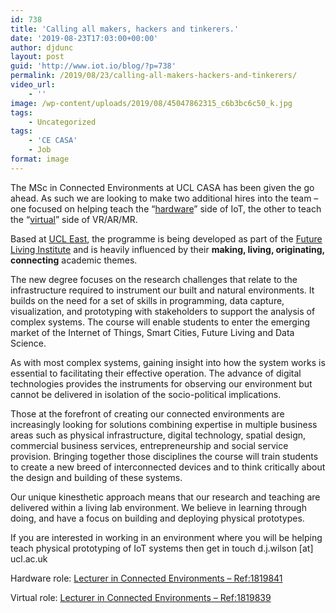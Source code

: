 ```yaml
---
id: 738
title: 'Calling all makers, hackers and tinkerers.'
date: '2019-08-23T17:03:00+00:00'
author: djdunc
layout: post
guid: 'http://www.iot.io/blog/?p=738'
permalink: /2019/08/23/calling-all-makers-hackers-and-tinkerers/
video_url:
    - ''
image: /wp-content/uploads/2019/08/45047862315_c6b3bc6c50_k.jpg
tags:
    - Uncategorized
tags:
    - 'CE CASA'
    - Job
format: image
---
```


The MSc in Connected Environments at UCL CASA has been given the go ahead. As such we are looking to make two additional hires into the team – one focused on helping teach the “[hardware](https://atsv7.wcn.co.uk/search_engine/jobs.cgi?amNvZGU9MTgxOTg0MSZ2dF90ZW1wbGF0ZT05NjUmb3duZXI9NTA0MTE3OCZvd25lcnR5cGU9ZmFpciZicmFuZF9pZD0wJnBvc3RpbmdfY29kZT0yMjQ%3D=&jcode=1819841&vt_template=965&owner=5041178&ownertype=fair&brand_id=0&posting_code=224)” side of IoT, the other to teach the “[virtual](https://atsv7.wcn.co.uk/search_engine/jobs.cgi?amNvZGU9MTgxOTgzOSZ2dF90ZW1wbGF0ZT05NjUmb3duZXI9NTA0MTE3OCZvd25lcnR5cGU9ZmFpciZicmFuZF9pZD0wJnBvc3RpbmdfY29kZT0yMjQ%3D&jcode=1819839&vt_template=965&owner=5041178&ownertype=fair&brand_id=0&posting_code=224)” side of VR/AR/MR.

Based at [UCL East](https://www.ucl.ac.uk/ucl-east/), the programme is being developed as part of the [Future Living Institute](https://www.ucl.ac.uk/ucl-east/academic-vision) and is heavily influenced by their **making, living, originating, connecting** academic themes.

The new degree focuses on the research challenges that relate to the infrastructure required to instrument our built and natural environments. It builds on the need for a set of skills in programming, data capture, visualization, and prototyping with stakeholders to support the analysis of complex systems. The course will enable students to enter the emerging market of the Internet of Things, Smart Cities, Future Living and Data Science.

As with most complex systems, gaining insight into how the system works is essential to facilitating their effective operation. The advance of digital technologies provides the instruments for observing our environment but cannot be delivered in isolation of the socio-political implications.

Those at the forefront of creating our connected environments are increasingly looking for solutions combining expertise in multiple business areas such as physical infrastructure, digital technology, spatial design, commercial business services, entrepreneurship and social service provision. Bringing together those disciplines the course will train students to create a new breed of interconnected devices and to think critically about the design and building of these systems.

Our unique kinesthetic approach means that our research and teaching are delivered within a living lab environment. We believe in learning through doing, and have a focus on building and deploying physical prototypes.

If you are interested in working in an environment where you will be helping teach physical prototyping of IoT systems then get in touch d.j.wilson \[at\] ucl.ac.uk

Hardware role: [Lecturer in Connected Environments – Ref:1819841](https://atsv7.wcn.co.uk/search_engine/jobs.cgi?amNvZGU9MTgxOTg0MSZ2dF90ZW1wbGF0ZT05NjUmb3duZXI9NTA0MTE3OCZvd25lcnR5cGU9ZmFpciZicmFuZF9pZD0wJnBvc3RpbmdfY29kZT0yMjQ%3D&jcode=1819841&vt_template=965&owner=5041178&ownertype=fair&brand_id=0&posting_code=224)

Virtual role: [Lecturer in Connected Environments – Ref:1819839](https://atsv7.wcn.co.uk/search_engine/jobs.cgi?amNvZGU9MTgxOTgzOSZ2dF90ZW1wbGF0ZT05NjUmb3duZXI9NTA0MTE3OCZvd25lcnR5cGU9ZmFpciZicmFuZF9pZD0wJnBvc3RpbmdfY29kZT0yMjQ%3D&jcode=1819839&vt_template=965&owner=5041178&ownertype=fair&brand_id=0&posting_code=224)